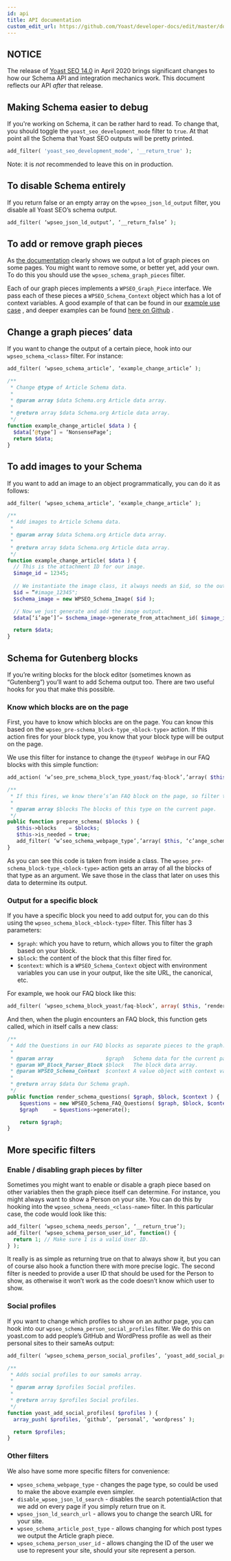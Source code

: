 ```yaml
---
id: api
title: API documentation
custom_edit_url: https://github.com/Yoast/developer-docs/edit/master/docs/features/schema/api.md
---
```


## NOTICE

The release of [Yoast SEO 14.0](https://developer.yoast.com/upcoming-release-yoast-seo-14-0-indexables/) in April 2020 brings significant changes to how our Schema API and integration mechanics work. This document reflects our API *after* that release.

## Making Schema easier to debug
If you're working on Schema, it can be rather hard to read. To change that, you should toggle the `yoast_seo_development_mode` filter to `true`. At that point all the Schema that Yoast SEO outputs will be pretty printed. 

``` php
add_filter( 'yoast_seo_development_mode', '__return_true' );
```

Note: it is _not_ recommended to leave this on in production.

## To disable Schema entirely
If you return false or an empty array on the `wpseo_json_ld_output` filter, you disable all Yoast SEO’s schema output.

``` php
add_filter( ‘wpseo_json_ld_output’, ‘__return_false’ );
```

## To add or remove graph pieces
As [the documentation](plugins/yoast-seo.md) clearly shows we output a lot of graph pieces on some pages. You might want to remove some, or better yet, add your own. To do this you should use the `wpseo_schema_graph_pieces` filter.

Each of our graph pieces implements a `WPSEO_Graph_Piece` interface. We pass each of these pieces a `WPSEO_Schema_Context` object which has a lot of context variables. A good example of that can be found in our [example use case](integration-guidelines.md#an-example-use-case) , and deeper examples can be found [here on Github](https://github.com/Yoast/wordpress-seo/blob/trunk/frontend/schema/class-schema-author.php) .

## Change a graph pieces’ data
If you want to change the output of a certain piece, hook into our `wpseo_schema_<class>` filter. For instance:

``` php
add_filter( ‘wpseo_schema_article’, ‘example_change_article’ );

/**
 * Change @type of Article Schema data.
 *
 * @param array $data Schema.org Article data array.
 *
 * @return array $data Schema.org Article data array.
 */
function example_change_article( $data ) { 
  $data[‘@type’] = ‘NonsensePage’; 
  return $data; 
}
```

## To add images to your Schema
If you want to add an image to an object programmatically, you can do it as follows:

``` php
add_filter( ‘wpseo_schema_article’, ‘example_change_article’ );

/**
 * Add images to Article Schema data.
 *
 * @param array $data Schema.org Article data array.
 *
 * @return array $data Schema.org Article data array.
 */
function example_change_article( $data ) { 
  // This is the attachment ID for our image.
  $image_id = 12345; 
  
  // We instantiate the image class, it always needs an $id, so the output can be referenced by other graph pieces.
  $id = “#image_12345";
  $schema_image = new WPSEO_Schema_Image( $id );

  // Now we just generate and add the image output.
  $data[‘i’age’]’= $schema_image->generate_from_attachment_id( $image_id );

  return $data; 
}
```

## Schema for Gutenberg blocks
If you’re writing blocks for the block editor (sometimes known as “Gutenberg”) you’ll want to add Schema output too. There are two useful hooks for you that make this possible.

### Know which blocks are on the page
First, you have to know which blocks are on the page. You can know this based on the `wpseo_pre-schema_block-type_<block-type>` action. If this action fires for your block type, you know that your block type will be output on the page. 

We use this filter for instance to change the `@typeof WebPage` in our FAQ blocks with this simple function:

``` php
add_action( ‘w’seo_pre_schema_block_type_yoast/faq-block’,’array( $this, ‘p’epare_faq_schema’ ’, 10, 1 );

/**
 * If this fires, we know there’s’an FAQ block on the page, so filter the page type.
 *
 * @param array $blocks The blocks of this type on the current page.
 */
public function prepare_schema( $blocks ) {
   $this->blocks    = $blocks;
   $this->is_needed = true;
   add_filter( ‘w’seo_schema_webpage_type’,’array( $this, ‘c’ange_schema_page_type’ ’ );
}
```

As you can see this code is taken from inside a class. The `wpseo_pre-schema_block-type_<block-type>` action gets an array of all the blocks of that type as an argument. We save those in the class that later on uses this data to determine its output.

### Output for a specific block
If you have a specific block you need to add output for, you can do this using the `wpseo_schema_block_<block-type>` filter. This filter has 3 parameters: 

* `$graph`: which you have to return, which allows you to filter the graph based on your block.
* `$block`: the content of the block that this filter fired for.
* `$context`: which is a `WPSEO_Schema_Context` object with environment variables you can use in your output, like the site URL, the canonical, etc.

For example, we hook our FAQ block like this:
``` php
add_filter( ‘wpseo_schema_block_yoast/faq-block’, array( $this, ‘render_schema_questions’ ), 10, 3 );
```

And then, when the plugin encounters an FAQ block, this function gets called, which in itself calls a new class:

``` php
/**
 * Add the Questions in our FAQ blocks as separate pieces to the graph.
 *
 * @param array                 $graph   Schema data for the current page.
 * @param WP_Block_Parser_Block $block   The block data array.
 * @param WPSEO_Schema_Context  $context A value object with context variables.
 *
 * @return array $data Our Schema graph.
 */
public function render_schema_questions( $graph, $block, $context ) {
	$questions = new WPSEO_Schema_FAQ_Questions( $graph, $block, $context );
	$graph     = $questions->generate();

	return $graph;
}
```

## More specific filters
### Enable / disabling graph pieces by filter
Sometimes you might want to enable or disable a graph piece based on other variables then the graph piece itself can determine. For instance, you might always want to show a Person on your site. You can do this by hooking into the `wpseo_schema_needs_<class-name>` filter. In this particular case, the code would look like this:

``` php
add_filter( ‘wpseo_schema_needs_person’, ‘__return_true’);
add_filter( ‘wpseo_schema_person_user_id’, function() { 
  return 1; // Make sure 1 is a valid User ID.
} );
```

It really is as simple as returning true on that to always show it, but you can of course also hook a function there with more precise logic. The second filter is needed to provide a user ID that should be used for the Person to show, as otherwise it won’t work as the code doesn’t know which user to show.

### Social profiles
If you want to change which profiles to show on an author page, you can hook into our `wpseo_schema_person_social_profiles` filter. We do this on yoast.com to add people’s GitHub and WordPress profile as well as their personal sites to their sameAs output:

``` php
add_filter( ‘wpseo_schema_person_social_profiles’, ‘yoast_add_social_profiles’ );

/**
 * Adds social profiles to our sameAs array.
 *
 * @param array $profiles Social profiles.
 *
 * @return array $profiles Social profiles.
 */
function yoast_add_social_profiles( $profiles ) {
  array_push( $profiles, ‘github’, ‘personal’, ‘wordpress’ );

  return $profiles;
}
```

### Other filters
We also have some more specific filters for convenience:
* `wpseo_schema_webpage_type` - changes the page type, so could be used to make the above example even simpler.
* `disable_wpseo_json_ld_search` - disables the search potentialAction that we add on every page if you simply return true on it.
* `wpseo_json_ld_search_url` - allows you to change the search URL for your site.
* `wpseo_schema_article_post_type` - allows changing for which post types we output the Article graph piece.
* `wpseo_schema_person_user_id` - allows changing the ID of the user we use to represent your site, should your site represent a person.

